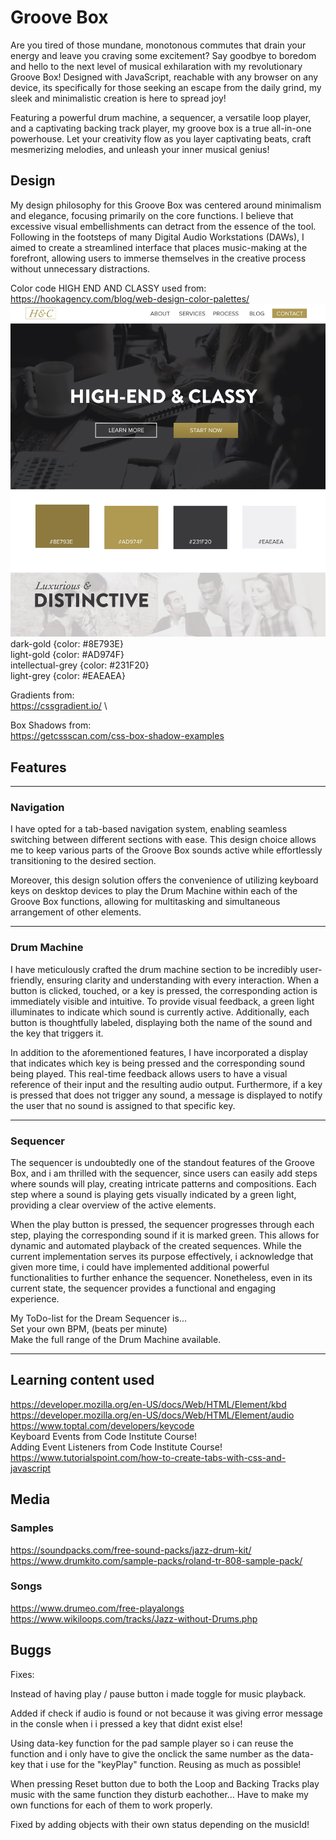 # Groove Box

Are you tired of those mundane, monotonous commutes that drain your energy and leave you craving some excitement? Say goodbye to boredom and hello to the next level of musical exhilaration with my revolutionary Groove Box! Designed with JavaScript, reachable with any browser on any device, its specifically for those seeking an escape from the daily grind, my sleek and minimalistic creation is here to spread joy!

Featuring a powerful drum machine, a sequencer, a versatile loop player, and a captivating backing track player, my groove box is a true all-in-one powerhouse. Let your creativity flow as you layer captivating beats, craft mesmerizing melodies, and unleash your inner musical genius!

## Design

My design philosophy for this Groove Box was centered around minimalism and elegance, focusing primarily on the core functions. I believe that excessive visual embellishments can detract from the essence of the tool. Following in the footsteps of many Digital Audio Workstations (DAWs), I aimed to create a streamlined interface that places music-making at the forefront, allowing users to immerse themselves in the creative process without unnecessary distractions.

Color code HIGH END AND CLASSY used from: \
https://hookagency.com/blog/web-design-color-palettes/ \
![color code inspiration](assets/readme/color-ideas-web-design-classy-distinctive.webp) \
dark-gold {color: #8E793E} \
light-gold {color: #AD974F}\
intellectual-grey {color: #231F20} \
light-grey {color: #EAEAEA}

Gradients from: \
https://cssgradient.io/ \

Box Shadows from: \
https://getcssscan.com/css-box-shadow-examples

## Features

---

### Navigation

I have opted for a tab-based navigation system, enabling seamless switching between different sections with ease. This design choice allows me to keep various parts of the Groove Box sounds active while effortlessly transitioning to the desired section.

Moreover, this design solution offers the convenience of utilizing keyboard keys on desktop devices to play the Drum Machine within each of the Groove Box functions, allowing for multitasking and simultaneous arrangement of other elements.

---

### Drum Machine

I have meticulously crafted the drum machine section to be incredibly user-friendly, ensuring clarity and understanding with every interaction. When a button is clicked, touched, or a key is pressed, the corresponding action is immediately visible and intuitive. To provide visual feedback, a green light illuminates to indicate which sound is currently active. Additionally, each button is thoughtfully labeled, displaying both the name of the sound and the key that triggers it.

In addition to the aforementioned features, I have incorporated a display that indicates which key is being pressed and the corresponding sound being played. This real-time feedback allows users to have a visual reference of their input and the resulting audio output. Furthermore, if a key is pressed that does not trigger any sound, a message is displayed to notify the user that no sound is assigned to that specific key.

---

### Sequencer

The sequencer is undoubtedly one of the standout features of the Groove Box, and i am thrilled with the sequencer, since users can easily add steps where sounds will play, creating intricate patterns and compositions. Each step where a sound is playing gets visually indicated by a green light, providing a clear overview of the active elements.

When the play button is pressed, the sequencer progresses through each step, playing the corresponding sound if it is marked green. This allows for dynamic and automated playback of the created sequences. While the current implementation serves its purpose effectively, i acknowledge that given more time, i could have implemented additional powerful functionalities to further enhance the sequencer. Nonetheless, even in its current state, the sequencer provides a functional and engaging experience.

My ToDo-list for the Dream Sequencer is... \
Set your own BPM, (beats per minute) \
Make the full range of the Drum Machine available.

---

## Learning content used

https://developer.mozilla.org/en-US/docs/Web/HTML/Element/kbd \
https://developer.mozilla.org/en-US/docs/Web/HTML/Element/audio \
https://www.toptal.com/developers/keycode \
Keyboard Events from Code Institute Course! \
Adding Event Listeners from Code Institute Course! \
https://www.tutorialspoint.com/how-to-create-tabs-with-css-and-javascript

## Media

### Samples

https://soundpacks.com/free-sound-packs/jazz-drum-kit/
https://www.drumkito.com/sample-packs/roland-tr-808-sample-pack/

### Songs

https://www.drumeo.com/free-playalongs \
https://www.wikiloops.com/tracks/Jazz-without-Drums.php

## Buggs

Fixes:

Instead of having play / pause button i made toggle for music playback.

Added if check if audio is found or not because it was giving error message in the consle when i i pressed a key that didnt exist else!

Using data-key function for the pad sample player so i can reuse the function and i only have to give the onclick the same number as the data-key that i use for the "keyPlay" function. Reusing as much as possible!

When pressing Reset button due to both the Loop and Backing Tracks play music with the same function they disturb eachother... Have to make my own functions for each of them to work properly.

Fixed by adding objects with their own status depending on the musicId!
